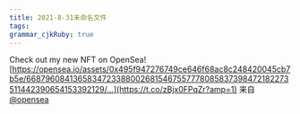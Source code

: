 ```yaml
---
title: 2021-8-31未命名文件 
tags: 
grammar_cjkRuby: true
---
```



Check out my new NFT on OpenSea! [https://opensea.io/assets/0x495f947276749ce646f68ac8c248420045cb7b5e/66879608413658347233880026815467557778085837398472182273511442390654153392129/…](https://t.co/zBjx0FPqZr?amp=1) 来自 [@opensea](https://twitter.com/opensea)